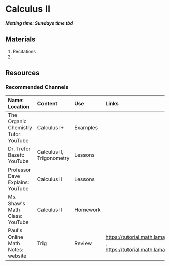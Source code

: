 # Calculus II
##### Metting time: Sundays time tbd

## Materials
1. Recitations
2. 

## Resources
### Recommended Channels

| Name: Location | Content | Use | Links |
| :--- | :--- | :--- | :--- |
| The Organic Chemistry Tutor: YouTube | Calculus I+ | Examples |
| Dr. Trefor Bazett: YouTube | Calculus II, Trigonometry | Lessons 
| Professor Dave Explains: YouTube| Calculus II | Lessons | |
| Ms. Shaw's Math Class: YouTube | Calculus II | Homework |
| Paul's Online Math Notes: website | Trig | Review | https://tutorial.math.lamar.edu/classes/calci/trigfcns.aspx , https://tutorial.math.lamar.edu/pdf/Trig_Cheat_Sheet.pdf |
